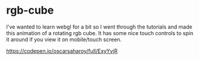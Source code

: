 # rgb-cube

I've wanted to learn webgl for a bit so I went through the tutorials and made this animation of a rotating rgb cube.
It has some nice touch controls to spin it around if you view it on mobile/touch screen.
 
https://codepen.io/oscarsaharoy/full/ExyYvjR
